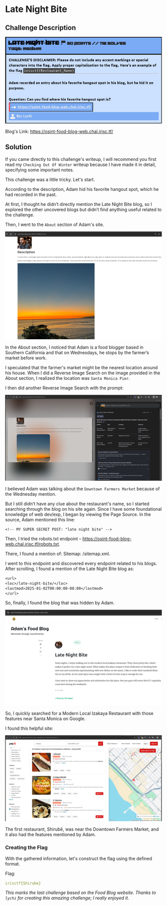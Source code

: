 # Late Night Bite

## Challenge Description

![Description](./assets/desc.png)

Blog's Link: https://osint-food-blog-web.chal.irisc.tf/

## Solution

If you came directly to this challenge's writeup, I will recommend you first read my `Checking Out Of Winter` writeup because I have made it in detail, specifying some important notes.

This challenge was a little tricky. Let's start.

According to the description, Adam hid his favorite hangout spot, which he had recorded in the past.

At first, I thought he didn’t directly mention the Late Night Bite blog, so I explored the other uncovered blogs but didn’t find anything useful related to the challenge.

Then, I went to the `About` section of Adam's site.

![About](./assets/about.png)

In the About section, I noticed that Adam is a food blogger based in Southern California and that on Wednesdays, he stops by the farmer’s market before work.

I speculated that the farmer's market might be the nearest location around his house. When I did a Reverse Image Search on the image provided in the About section, I realized the location was `Santa Monica Pier`.

I then did another Reverse Image Search with the prompt:

![Image Search](./assets/image_search.png)

I believed Adam was talking about the `Downtown Farmers Market` because of the Wednesday mention.

But I still didn’t have any clue about the restaurant's name, so I started searching through the blog on his site again. Since I have some foundational knowledge of web dev/exp, I began by viewing the Page Source. In the source, Adam mentioned this line:

```
<!-- MY SUPER SECRET POST: "late night bite" -->
```

Then, I tried the robots.txt endpoint – https://osint-food-blog-web.chal.irisc.tf/robots.txt.

There, I found a mention of: Sitemap: /sitemap.xml.

I went to this endpoint and discovered every endpoint related to his blogs. After scrolling, I found a mention of the Late Night Bite blog as:

```
<url>
<loc>/late-night-bite/</loc>
<lastmod>2025-01-02T00:00:00-08:00</lastmod>
</url>
```
So, finally, I found the blog that was hidden by Adam.

![Late Night Bite Blog](./assets/late_night_bite_blog.png)

So, I quickly searched for a Modern Local Izakaya Restaurant with those features near Santa Monica on Google.

I found this helpful site:

![Restaurants](./assets/restaurant.png)

The first restaurant, Shirubē, was near the Downtown Farmers Market, and it also had the features mentioned by Adam.

### Creating the Flag
With the gathered information, let's construct the flag using the defined format.

Flag: 
```yaml
irisctf{Shirube}
```
*This marks the last challenge based on the Food Blog website. Thanks to `lychi` for creating this amazing challenge; I really enjoyed it.*